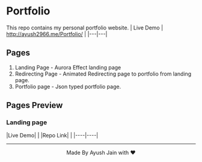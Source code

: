 # Portfolio
This repo contains my personal portfolio website.
| Live Demo | http://ayush2966.me/Portfolio/ |
|---|---|

## Pages
1. Landing Page - Aurora Effect landing page
2. Redirecting Page - Animated Redirecting page to portfolio from landing page.
3. Portfolio page - Json typed portfolio page.

## Pages Preview
### Landing page
|Live Demo| |
|Repo Link|  |
|----|----|

<hr>
<p align="center">
  Made By Ayush Jain with ❤️
  </p>
